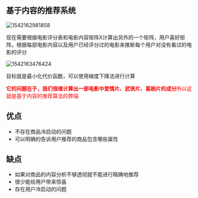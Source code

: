 ## 基于内容的推荐系统

![1542162981858](C:\Users\huanghe\AppData\Local\Temp\1542162981858.png)

现在需要根据电影评分表和电影内容矩阵X计算出另外的一个矩阵，用户喜好矩阵。根据每部电影内容以及用户已经评分过的电影来推断每个用户对没有看过的电影的评分

![1542163476424](C:\Users\huanghe\AppData\Local\Temp\1542163476424.png)

目标就是最小化代价函数，可以使用梯度下降法进行计算

<font color='red'>**它的问题在于，我们很难计算出一部电影中爱情片、武侠片、喜剧片的成分**所以这就是基于内容的推荐算法的弊端</font>



## 优点

- 不存在商品冷启动的问题
- 可以明确的告诉用户推荐的商品包含哪些属性

## 缺点

- 如果对商品的内容分析不够透彻就不能进行精确地推荐
- 很少能给用户带来惊喜
- 存在用户冷启动的问题









